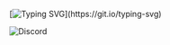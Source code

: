 [![Typing SVG](https://readme-typing-svg.demolab.com?font=Rubik&pause=1000&color=02BB00&width=435&lines=Hi%2C+my+name+is+Erlan.+I+am+a+developer!)](https://git.io/typing-svg)


![Discord](https://img.shields.io/badge/Discord-%235865F2.svg?style=for-the-badge&logo=discord&logoColor=white)
